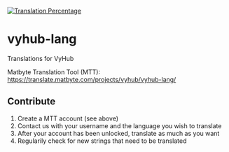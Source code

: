 [![Translation Percentage](http://translate.matbyte.com/widgets/vyhub/-/vyhub-lang/svg-badge.svg)](http://translate.matbyte.com/engage/vyhub/)

# vyhub-lang
Translations for VyHub 

Matbyte Translation Tool (MTT): https://translate.matbyte.com/projects/vyhub/vyhub-lang/

## Contribute

1. Create a MTT account (see above)
2. Contact us with your username and the language you wish to translate
3. After your account has been unlocked, translate as much as you want
4. Regularily check for new strings that need to be translated

